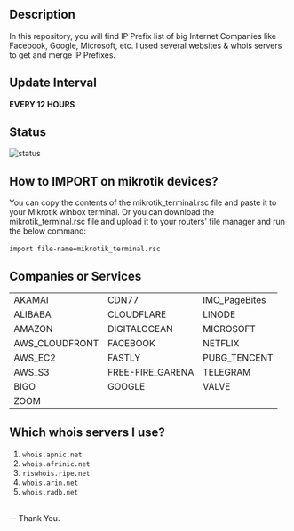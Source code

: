 ## Description
In this repository, you will find IP Prefix list of big Internet Companies like Facebook, Google, Microsoft, etc. I used several websites & whois servers to get and merge IP Prefixes.

## Update Interval
**EVERY 12 HOURS**

## Status
![status](https://healthchecks.io/badge/312c1b71-aab2-4c0b-8ff1-1fd3275b8965/PQ6eFZcY-2/ip-prefix-list.svg)

## How to IMPORT on mikrotik devices?
You can copy the contents of the mikrotik_terminal.rsc file and paste it to your  Mikrotik winbox terminal. Or you can download the mikrotik_terminal.rsc file and upload it to your routers' file manager and run the below command:<br><br>
`import file-name=mikrotik_terminal.rsc`

## Companies or Services
|                 |                   |                |
|-----------------|-------------------|----------------|
| AKAMAI          | CDN77             | IMO_PageBites  |
| ALIBABA         | CLOUDFLARE        | LINODE         |
| AMAZON          | DIGITALOCEAN      | MICROSOFT      |
| AWS_CLOUDFRONT  | FACEBOOK          | NETFLIX        |
| AWS_EC2         | FASTLY            | PUBG_TENCENT   |
| AWS_S3          | FREE-FIRE_GARENA  | TELEGRAM       |
| BIGO            | GOOGLE            | VALVE          |
| ZOOM            |                   |                |

## Which whois servers I use?
1. `whois.apnic.net`<br>
2. `whois.afrinic.net`<br>
3. `riswhois.ripe.net`<br>
4. `whois.arin.net`<br>
5. `whois.radb.net`<br>
<br>
-- Thank You.
